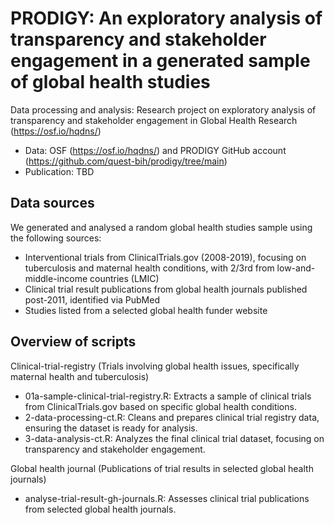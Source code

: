 # PRODIGY: An exploratory analysis of transparency and stakeholder engagement in a generated sample of global health studies
Data processing and analysis: Research project on exploratory analysis of transparency and stakeholder engagement in Global Health Research (https://osf.io/hqdns/)
- Data: OSF (https://osf.io/hqdns/) and PRODIGY GitHub account (https://github.com/quest-bih/prodigy/tree/main)
- Publication: TBD

## Data sources
We generated and analysed a random global health studies sample using the following sources: 
- Interventional trials from ClinicalTrials.gov (2008-2019), focusing on tuberculosis and maternal health conditions, with 2/3rd from low-and-middle-income countries (LMIC)
- Clinical trial result publications from global health journals published post-2011, identified via PubMed
- Studies listed from a selected global health funder website

##  Overview of scripts
Clinical-trial-registry (Trials involving global health issues, specifically maternal health and tuberculosis)
- 01a-sample-clinical-trial-registry.R: Extracts a sample of clinical trials from ClinicalTrials.gov based on specific global health conditions.
- 2-data-processing-ct.R: Cleans and prepares clinical trial registry data, ensuring the dataset is ready for analysis.
- 3-data-analysis-ct.R: Analyzes the final clinical trial dataset, focusing on transparency and stakeholder engagement.

Global health journal (Publications of trial results in selected global health journals)
- analyse-trial-result-gh-journals.R: Assesses clinical trial publications from selected global health journals.

